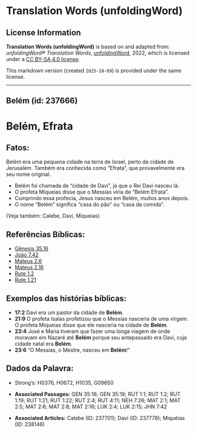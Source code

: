 # Translation Words (unfoldingWord)

## License Information

**Translation Words (unfoldingWord)** is based on and adapted from: _unfoldingWord® Translation Words_, [unfoldingWord](https://unfoldingword.org/utw), 2022, which is licensed under a [CC BY-SA 4.0 license](https://creativecommons.org/licenses/by-sa/4.0/legalcode.en).

This markdown version (created `2025-10-09`) is provided under the same license.



--------------------------------

## Belém (id: 237666)

Belém, Efrata
=============

Fatos:
------

Belém era uma pequena cidade na terra de Israel, perto da cidade de Jerusalém. Também era conhecida como “Efrata”, que provavelmente era seu nome original.

* Belém foi chamada de “cidade de Davi”, já que o Rei Davi nasceu lá.
* O profeta Miqueias disse que o Messias viria de “Belém Efrata”.
* Cumprindo essa profecia, Jesus nasceu em Belém, muitos anos depois.
* O nome “Belém” significa “casa do pão” ou “casa da comida”.

(Veja também: Calebe, Davi, Miqueias)

Referências Bíblicas:
---------------------

* [Gênesis 35\.16](https://ref.ly/Gen35:16)
* [João 7\.42](https://ref.ly/John7:42)
* [Mateus 2\.6](https://ref.ly/Matt2:6)
* [Mateus 2\.16](https://ref.ly/Matt2:16)
* [Rute 1\.2](https://ref.ly/Ruth1:2)
* [Rute 1\.21](https://ref.ly/Ruth1:21)

Exemplos das histórias bíblicas:
--------------------------------

* **17:2** Davi era um pastor da cidade de **Belém**.
* **21:9** O profeta Isaías profetizou que o Messias nasceria de uma virgem. O profeta Miqueias disse que ele nasceria na cidade de **Belém**.
* **23:4** José e Maria tiveram que fazer uma longa viagem de onde moravam em Nazaré até **Belém** porque seu antepassado era Davi, cuja cidade natal era **Belém**.
* **23:6** “O Messias, o Mestre, nasceu em **Belém**!”

Dados da Palavra:
-----------------

* Strong’s: H0376, H0672, H1035, G09650

* **Associated Passages:** GEN 35:16; GEN 35:19; RUT 1:1; RUT 1:2; RUT 1:19; RUT 1:21; RUT 1:22; RUT 2:4; RUT 4:11; NEH 7:26; MAT 2:1; MAT 2:5; MAT 2:6; MAT 2:8; MAT 2:16; LUK 2:4; LUK 2:15; JHN 7:42
* **Associated Articles:** Calebe (ID: 237701); Davi (ID: 237778); Miquéias (ID: 238146)

